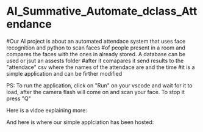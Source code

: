 # AI_Summative_Automate_dclass_Attendance
#Our AI project is about an automated attendace system that uses face recognition and python to scan faces
#of people present in a room and compares the faces with the ones in already stored. A database can be used or jsut an assests folder
#after it comapares it send results to the "attendace" csv where the names of the attendace are and the time 
#it is a simple application and can be firther modified

PS: To run the application, click on "Run" on your vscode
and wait for it to load, after the camera flash will come on and scan your face.
To stop it press "Q"



Here is a vidoe explaining more:

And here is where our simple applciation has been hosted:
